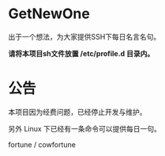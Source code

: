 # GetNewOne
出于一个想法，为大家提供SSH下每日名言名句。

**请将本项目sh文件放置 /etc/profile.d 目录内。**

# 公告
本项目因为经费问题，已经停止开发与维护。

另外 Linux 下已经有一条命令可以提供每日一句。

fortune / cowfortune 

